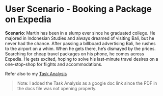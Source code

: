 # User Scenario - Booking a Package on Expedia

**Scenario**: Martin has been in a slump ever since he graduated college. He majored in Indonesian Studies and always dreamed of visiting Bali, but he never had the chance. After passing a billboard advertising Bali, he rushes to the airport on a whim. When he gets there, he’s dismayed by the prices. Searching for cheap travel packages on his phone, he comes across Expedia. He gets excited, hoping to solve his last-minute travel desires on a one-stop-shop for flights and accommodations.

Refer also to my [Task Analysis](https://docs.google.com/document/d/13GfHJdcmaQXf__C5PkYx65cyYGAK0c2w/edit?usp=sharing&ouid=113709425130603132615&rtpof=true&sd=true)

> Note: I added the Task Analysis as a google doc link since the PDF in the docs file was not opening properly.